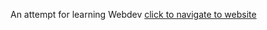 An attempt for learning Webdev
[click to navigate to website](https://aashay987.github.io/Calculator/)

